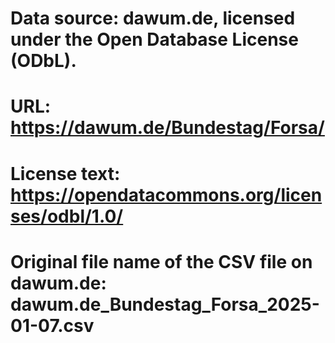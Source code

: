 # Data source: dawum.de, licensed under the Open Database License (ODbL).
# URL: https://dawum.de/Bundestag/Forsa/
# License text: https://opendatacommons.org/licenses/odbl/1.0/
# Original file name of the CSV file on dawum.de: dawum.de_Bundestag_Forsa_2025-01-07.csv
